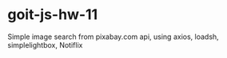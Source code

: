 # goit-js-hw-11
Simple image search from pixabay.com api, using axios, loadsh, simplelightbox, Notiflix
